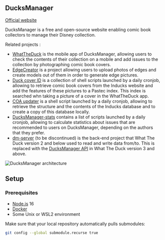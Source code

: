 ## DucksManager

[Official website](https://www.ducksmanager.net)

DucksManager is a free and open-source website enabling comic book collectors to manage their Disney collection.

Related projects :

- [WhatTheDuck](apps/whattheduck) is the mobile app of DucksManager, allowing users to check the contents of their collection on a mobile and add issues to the collection by photographing comic book covers.
- [EdgeCreator](apps/edgecreator) is a project allowing users to upload photos of edges and create models out of them in order to generate edge pictures.
- [Duck cover ID](https://github.com/bperel/duck-cover-id) is a collection of shell scripts launched by a daily cronjob, allowing to retrieve comic book covers from the Inducks website and add the features of these pictures to a Pastec index. This index is searched whn taking a picture of a cover in the WhatTheDuck app.
- [COA updater](apps/coa-updater) is a shell script launched by a daily cronjob, allowing to retrieve the structure and the contents of the Inducks database and to create a copy of this database locally.
- [DucksManager-stats](https://github.com/bperel/DucksManager-stats) contains a list of scripts launched by a daily cronjob, allowing to calculate statistics about issues that are recommended to users on DucksManager, depending on the authors that they prefer.
- [dm-server](https://github.com/bperel/dm-server) (to be discontinued) is the back-end project that What The Duck version 2 and below used to read and write data from/to. This is replaced with the [DucksManager API](packages/api) in What The Duck version 3 and above.

![DucksManager architecture](https://raw.githubusercontent.com/bperel/DucksManager-next/master/server_architecture.png)

## Setup

### Prerequisites

- [Node.js](https://nodejs.org/en/) 16
- [Docker](https://www.docker.com/)
- Some Unix or WSL2 environment

Make sure that your local repository automatically pulls submodules:

```bash
git config --global submodule.recurse true
```
